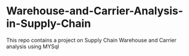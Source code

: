 # Warehouse-and-Carrier-Analysis-in-Supply-Chain
This repo contains a project on Supply Chain Warehouse and Carrier analysis using MYSql
